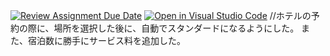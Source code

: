 [![Review Assignment Due Date](https://classroom.github.com/assets/deadline-readme-button-22041afd0340ce965d47ae6ef1cefeee28c7c493a6346c4f15d667ab976d596c.svg)](https://classroom.github.com/a/8XrRGZBt)
[![Open in Visual Studio Code](https://classroom.github.com/assets/open-in-vscode-2e0aaae1b6195c2367325f4f02e2d04e9abb55f0b24a779b69b11b9e10269abc.svg)](https://classroom.github.com/online_ide?assignment_repo_id=17063104&assignment_repo_type=AssignmentRepo)
//ホテルの予約の際に、場所を選択した後に、自動でスタンダードになるようにした。
また、宿泊数に勝手にサービス料を追加した。
